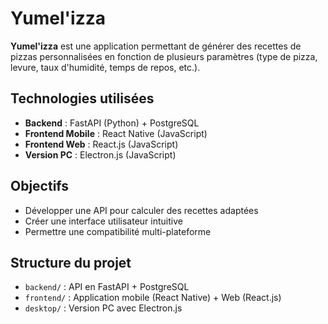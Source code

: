  # Yumel'izza

**Yumel'izza** est une application permettant de générer des recettes de pizzas personnalisées en fonction de plusieurs paramètres (type de pizza, levure, taux d'humidité, temps de repos, etc.).

## Technologies utilisées
- **Backend** : FastAPI (Python) + PostgreSQL
- **Frontend Mobile** : React Native (JavaScript)
- **Frontend Web** : React.js (JavaScript)
- **Version PC** : Electron.js (JavaScript)

## Objectifs
- Développer une API pour calculer des recettes adaptées
- Créer une interface utilisateur intuitive
- Permettre une compatibilité multi-plateforme

## Structure du projet
- `backend/` : API en FastAPI + PostgreSQL
- `frontend/` : Application mobile (React Native) + Web (React.js)
- `desktop/` : Version PC avec Electron.js

